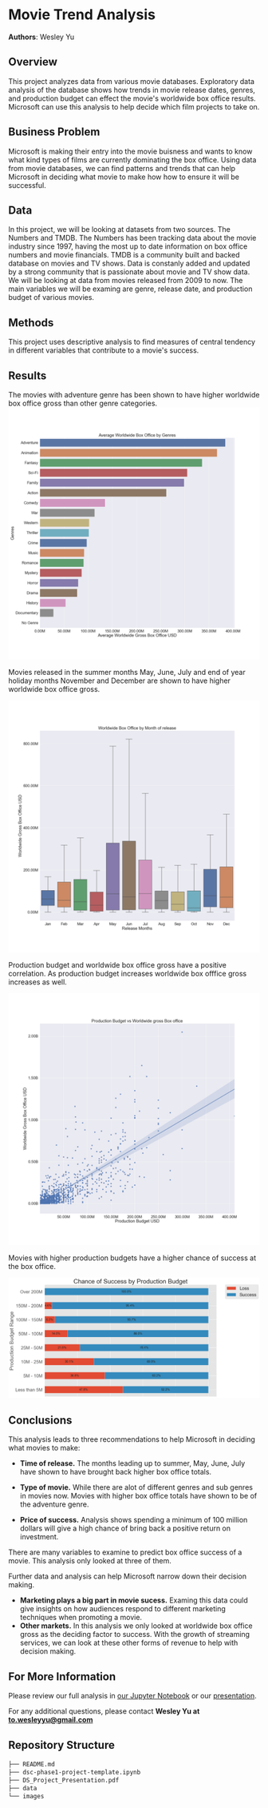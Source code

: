 # Movie Trend Analysis

**Authors**: Wesley Yu

## Overview

This project analyzes data from various movie databases. Exploratory data analysis of the database shows how trends in movie release dates, genres, and production budget can effect the movie's worldwide box office results. Microsoft can use this analysis to help decide which film projects to take on.

## Business Problem

Microsoft is making their entry into the movie buisness and wants to know what kind types of films are currently dominating the box office. Using data from movie databases, we can find patterns and trends that can help Microsoft in deciding what movie to make how how to ensure it will be successful.

## Data

In this project, we will be looking at datasets from two sources. The Numbers and TMDB.
The Numbers has been tracking data about the movie industry since 1997, having the most up to date information on box office numbers and movie financials.
TMDB is a community built and backed database on movies and TV shows. Data is constanly added and updated by a strong community that is passionate about movie and TV show data.
We will be looking at data from movies released from 2009 to now. The main variables we will be examing are genre, release date, and production budget of various movies.

## Methods

This project uses descriptive analysis to find measures of central tendency in different variables that contribute to a movie's success. 

## Results

The movies with adventure genre has been shown to have higher worldwide box office gross than other genre categories.
![graph1](./images/genre_gross.png)

Movies released in the summer months May, June, July and end of year holiday months November and December are shown to have higher worldwide box office gross.

![graph2](./images/movie_month_gross.png)

Production budget and worldwide box office gross have a positive correlation. As production budget increases worldwide box offfice gross increases as well.

![graph3](./images/budget_vs_gross.png)

Movies with higher production budgets have a higher chance of success at the box office.

![graph3](./images/success_chance.png)

## Conclusions

This analysis leads to three recommendations to help Microsoft in deciding what movies to make:

- __Time of release.__ The months leading up to summer, May, June, July have shown to have brought back higher box office totals.

- __Type of movie.__ While there are alot of different genres and sub genres in movies now. Movies with higher box office totals have shown to be of the adventure genre.

- __Price of success.__ Analysis shows spending a minimum of 100 million dollars will give a high chance of bring back a positive return on investment.

There are many variables to examine to predict box office success of a movie. This analysis only looked at three of them.

Further data and analysis can help Microsoft narrow down their decision making.

- __Marketing plays a big part in movie sucess.__  Examing this data could give insights on how audiences respond to different marketing techniques when promoting a movie.
- __Other markets.__ In this analysis we only looked at worldwide box office gross as the deciding factor to success. With the growth of streaming services, we can look at these other forms of revenue to help with decision making.

## For More Information

Please review our full analysis in [our Jupyter Notebook](./dsc-phase1-project-template.ipynb) or our [presentation](./DS_Project_Presentation.pdf).

For any additional questions, please contact **Wesley Yu at to.wesleyyu@gmail.com**

## Repository Structure

```
├── README.md                           
├── dsc-phase1-project-template.ipynb   
├── DS_Project_Presentation.pdf         
├── data                                
└── images                              
```
